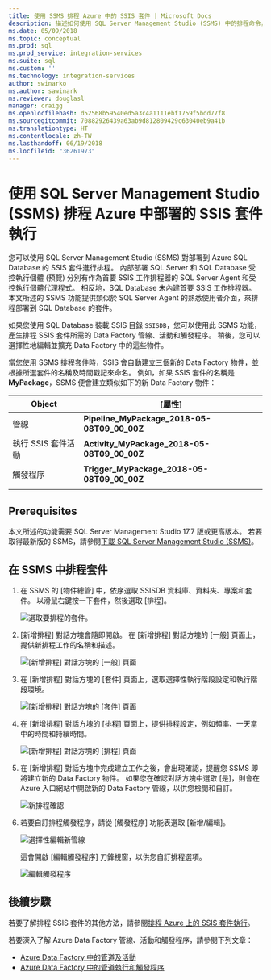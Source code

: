 ```yaml
---
title: 使用 SSMS 排程 Azure 中的 SSIS 套件 | Microsoft Docs
description: 描述如何使用 SQL Server Management Studio (SSMS) 中的排程命令，來排程部署到 Azure SQL Database 的 SSIS 套件。
ms.date: 05/09/2018
ms.topic: conceptual
ms.prod: sql
ms.prod_service: integration-services
ms.suite: sql
ms.custom: ''
ms.technology: integration-services
author: swinarko
ms.author: sawinark
ms.reviewer: douglasl
manager: craigg
ms.openlocfilehash: d52568b59540ed5a3c4a1111ebf1759f5bdd77f8
ms.sourcegitcommit: 70882926439a63ab9d812809429c63040eb9a41b
ms.translationtype: HT
ms.contentlocale: zh-TW
ms.lasthandoff: 06/19/2018
ms.locfileid: "36261973"
---
```

# <a name="schedule-the-execution-of-ssis-packages-deployed-in-azure-with-sql-server-management-studio-ssms"></a>使用 SQL Server Management Studio (SSMS) 排程 Azure 中部署的 SSIS 套件執行

您可以使用 SQL Server Management Studio (SSMS) 對部署到 Azure SQL Database 的 SSIS 套件進行排程。 內部部署 SQL Server 和 SQL Database 受控執行個體 (預覽) 分別有作為首要 SSIS 工作排程器的 SQL Server Agent 和受控執行個體代理程式。 相反地，SQL Database 未內建首要 SSIS 工作排程器。 本文所述的 SSMS 功能提供類似於 SQL Server Agent 的熟悉使用者介面，來排程部署到 SQL Database 的套件。

如果您使用 SQL Database 裝載 SSIS 目錄 `SSISDB`，您可以使用此 SSMS 功能，產生排程 SSIS 套件所需的 Data Factory 管線、活動和觸發程序。 稍後，您可以選擇性地編輯並擴充 Data Factory 中的這些物件。

當您使用 SSMS 排程套件時，SSIS 會自動建立三個新的 Data Factory 物件，並根據所選套件的名稱及時間戳記來命名。 例如，如果 SSIS 套件的名稱是 **MyPackage**，SSMS 便會建立類似如下的新 Data Factory 物件：

| Object | [屬性] |
|---|---|
| 管線 | **Pipeline_MyPackage_2018-05-08T09_00_00Z** |
| 執行 SSIS 套件活動 | **Activity_MyPackage_2018-05-08T09_00_00Z** |
| 觸發程序 | **Trigger_MyPackage_2018-05-08T09_00_00Z** |
|||

## <a name="prerequisites"></a>Prerequisites

本文所述的功能需要 SQL Server Management Studio 17.7 版或更高版本。 若要取得最新版的 SSMS，請參閱[下載 SQL Server Management Studio (SSMS)](../../ssms/download-sql-server-management-studio-ssms.md)。

## <a name="schedule-a-package-in-ssms"></a>在 SSMS 中排程套件

1. 在 SSMS 的 [物件總管] 中，依序選取 SSISDB 資料庫、資料夾、專案和套件。 以滑鼠右鍵按一下套件，然後選取 [排程]。

    ![選取要排程的套件。](media/ssis-azure-schedule-packages-ssms/schedule-ssms-image1-schedule.png)

2. [新增排程] 對話方塊會隨即開啟。 在 [新增排程] 對話方塊的 [一般] 頁面上，提供新排程工作的名稱和描述。

    ![[新增排程] 對話方塊的 [一般] 頁面](media/ssis-azure-schedule-packages-ssms/schedule-ssms-image2-new-schedule.png)

3. 在 [新增排程] 對話方塊的 [套件] 頁面上，選取選擇性執行階段設定和執行階段環境。

    ![[新增排程] 對話方塊的 [套件] 頁面](media/ssis-azure-schedule-packages-ssms/schedule-ssms-image3-new-schedule2.png)

4. 在 [新增排程] 對話方塊的 [排程] 頁面上，提供排程設定，例如頻率、一天當中的時間和持續時間。

    ![[新增排程] 對話方塊的 [排程] 頁面](media/ssis-azure-schedule-packages-ssms/schedule-ssms-image4-new-schedule3.png)

5. 在 [新增排程] 對話方塊中完成建立工作之後，會出現確認，提醒您 SSMS 即將建立新的 Data Factory 物件。 如果您在確認對話方塊中選取 [是]，則會在 Azure 入口網站中開啟新的 Data Factory 管線，以供您檢閱和自訂。

    ![新排程確認](media/ssis-azure-schedule-packages-ssms/schedule-ssms-image5-confirmation.png)

6. 若要自訂排程觸發程序，請從 [觸發程序] 功能表選取 [新增/編輯]。

    ![選擇性編輯新管線](media/ssis-azure-schedule-packages-ssms/schedule-ssms-image6-edit.png)

    這會開啟 [編輯觸發程序] 刀鋒視窗，以供您自訂排程選項。

    ![編輯觸發程序](media/ssis-azure-schedule-packages-ssms/schedule-ssms-image7-edit2.png)

## <a name="next-steps"></a>後續步驟

若要了解排程 SSIS 套件的其他方法，請參閱[排程 Azure 上的 SSIS 套件執行](ssis-azure-schedule-packages.md)。

若要深入了解 Azure Data Factory 管線、活動和觸發程序，請參閱下列文章：
-   [Azure Data Factory 中的管道及活動](https://docs.microsoft.com/azure/data-factory/concepts-pipelines-activities)
-   [Azure Data Factory 中的管道執行和觸發程序](https://docs.microsoft.com/azure/data-factory/concepts-pipeline-execution-triggers)

